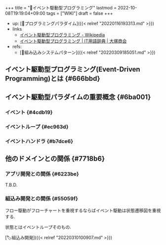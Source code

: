 +++
title = "📝イベント駆動型プログラミング"
lastmod = 2022-10-08T19:19:04+09:00
tags = ["WIKI"]
draft = false
+++

-   up: [📁プログラミングパラダイム]({{< relref "20220116193313.md" >}})
-   links
    -   [イベント駆動型プログラミング - Wikipedia](https://ja.wikipedia.org/wiki/%E3%82%A4%E3%83%99%E3%83%B3%E3%83%88%E9%A7%86%E5%8B%95%E5%9E%8B%E3%83%97%E3%83%AD%E3%82%B0%E3%83%A9%E3%83%9F%E3%83%B3%E3%82%B0)
    -   [イベント駆動型プログラミング | IT用語辞典 | 大塚商会](https://www.otsuka-shokai.co.jp/words/event-driven-type-programming.html)
-   refs:
    -   [📝組み込みシステムパターン]({{< relref "20220309185051.md" >}})


## イベント駆動型プログラミング(Event-Driven Programming)とは {#666bbd}


## イベント駆動型パラダイムの重要概念 {#6ba001}


### イベント {#4cdb19}


### イベントループ {#ec963d}


### イベントハンドラ {#b7dce6}


## 他のドメインとの関係 {#7718b6}


### アプリ開発との関係 {#6223be}

T.B.D.


### 組込み開発との関係 {#55059f}

フロー駆動がフローチャートを重視するならばイベント駆動は状態遷移図を重視する.

状態とはイベントループそのもの.

[🏷組込み開発]({{< relref "20220310100907.md" >}})
